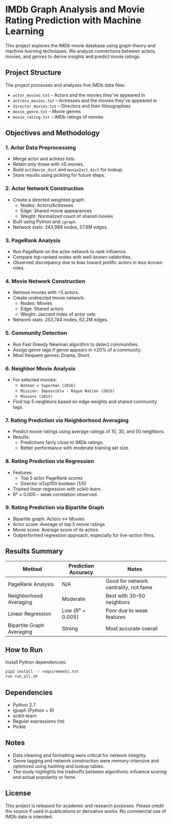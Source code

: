 # IMDb Graph Analysis and Movie Rating Prediction with Machine Learning

This project explores the IMDb movie database using graph theory and machine learning techniques. We analyze connections between actors, movies, and genres to derive insights and predict movie ratings.

## Project Structure

The project processes and analyzes five IMDb data files:

- `actor_movies.txt` – Actors and the movies they've appeared in
- `actress_movies.txt` – Actresses and the movies they've appeared in
- `director_movies.txt` – Directors and their filmographies
- `movie_genre.txt` – Movie genres
- `movie_rating.txt` – IMDb ratings of movies

## Objectives and Methodology

### 1. **Actor Data Preprocessing**
- Merge actor and actress lists.
- Retain only those with ≥5 movies.
- Build `act2movie_dict` and `movie2act_dict` for lookup.
- Store results using pickling for future steps.

### 2. **Actor Network Construction**
- Create a directed weighted graph:
  - Nodes: Actors/Actresses
  - Edge: Shared movie appearances
  - Weight: Normalized count of shared movies
- Built using Python and `igraph`.
- Network stats: 243,989 nodes, 57.8M edges.

### 3. **PageRank Analysis**
- Run PageRank on the actor network to rank influence.
- Compare top-ranked nodes with well-known celebrities.
- Observed discrepancy due to bias toward prolific actors in less-known roles.

### 4. **Movie Network Construction**
- Remove movies with <5 actors.
- Create undirected movie network:
  - Nodes: Movies
  - Edge: Shared actors
  - Weight: Jaccard index of actor sets
- Network stats: 253,744 nodes, 62.2M edges.

### 5. **Community Detection**
- Run Fast Greedy Newman algorithm to detect communities.
- Assign genre tags if genre appears in ≥20% of a community.
- Most frequent genres: Drama, Short.

### 6. **Neighbor Movie Analysis**
- For selected movies:
  - `Batman v Superman (2016)`
  - `Mission: Impossible - Rogue Nation (2015)`
  - `Minions (2015)`
- Find top 5 neighbors based on edge weights and shared community tags.

### 7. **Rating Prediction via Neighborhood Averaging**
- Predict movie ratings using average ratings of 10, 30, and 50 neighbors.
- Results:
  - Predictions fairly close to IMDb ratings.
  - Better performance with moderate training set size.

### 8. **Rating Prediction via Regression**
- Features:
  - Top 5 actor PageRank scores
  - Director isTop100 boolean (1/0)
- Trained linear regression with scikit-learn.
- R² ≈ 0.005 – weak correlation observed.

### 9. **Rating Prediction via Bipartite Graph**
- Bipartite graph: Actors ↔ Movies
- Actor score: Average of top 5 movie ratings
- Movie score: Average score of its actors
- Outperformed regression approach, especially for live-action films.

## Results Summary

| Method                      | Prediction Accuracy | Notes |
|----------------------------|---------------------|-------|
| PageRank Analysis          | N/A                 | Good for network centrality, not fame |
| Neighborhood Averaging     | Moderate            | Best with 30–50 neighbors |
| Linear Regression          | Low (R² = 0.005)    | Poor due to weak features |
| Bipartite Graph Averaging  | Strong              | Most accurate overall |

## How to Run

Install Python dependencies:
```bash
pip2 install -r requirements.txt
run run_all.sh
```

## Dependencies

- Python 2.7
- igraph (Python + R)
- scikit-learn
- Regular expressions (re)
- Pickle

## Notes

- Data cleaning and formatting were critical for network integrity.
- Genre tagging and network construction were memory-intensive and optimized using hashing and lookup tables.
- The study highlights the tradeoffs between algorithmic influence scoring and actual popularity or fame.

## License

This project is released for academic and research purposes. Please credit the source if used in publications or derivative works. No commercial use of IMDb data is intended. 
